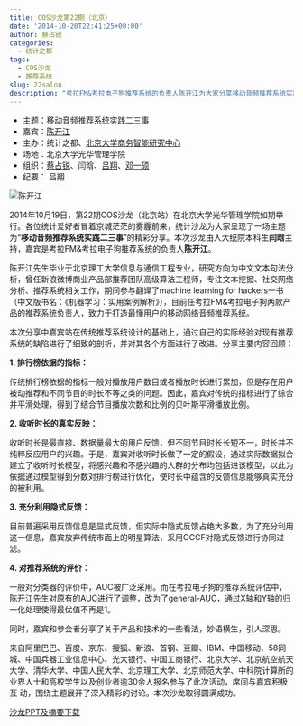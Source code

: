 ```yaml
---
title: COS沙龙第22期（北京）
date: '2014-10-20T22:41:25+00:00'
author: 蔡占锐
categories:
  - 统计之都
tags:
  - COS沙龙
  - 推荐系统
slug: 22salon
description: "考拉FM&考拉电子狗推荐系统的负责人陈开江为大家分享移动音频推荐系统实践的经验与心得。"
---
```

- 主题：移动音频推荐系统实践二三事
- 嘉宾：[陈开江](http://weibo.com/kaijiangidan)
- 主办：统计之都、[北京大学商务智能研究中心](http://birc.gsm.pku.edu.cn/)
- 场地：北京大学光华管理学院
- 组织：[蔡占锐](http://weibo.com/3264504301/profile?rightmod=1&wvr=6&mod=personinfo)、闫晗、[吕翔](http://weibo.com/u/5340259059?from=myfollow_all)、[邓一硕](http://weibo.com/dengyishuo?topnav=1&wvr=6&topsug=1)
- 纪要： 吕翔

![陈开江](https://uploads.cosx.org/wp-content/uploads/2014/10/陈开江.jpg)

2014年10月19日，第22期COS沙龙（北京站）在北京大学光华管理学院如期举行。各位统计爱好者冒着京城茫茫的雾霾前来，统计沙龙为大家呈现了一场主题为“**移动音频推荐系统实践二三事**”的精彩分享。本次沙龙由人大统院本科生**闫晗**主持，嘉宾是考拉FM&考拉电子狗推荐系统的负责人**陈开江**。

陈开江先生毕业于北京理工大学信息与通信工程专业，研究方向为中文文本句法分析，曾任新浪微博商业产品部推荐团队高级算法工程师，专注文本挖掘、社交网络分析、推荐系统相关工作，期间参与翻译了machine learning for hackers一书（中文版书名：《机器学习：实用案例解析》），目前任考拉FM&考拉电子狗两款产品的推荐系统负责人，致力于打造最懂用户的移动网络音频推荐系统。

本次分享中嘉宾站在传统推荐系统设计的基础上，通过自己的实际经验对现有推荐系统的缺陷进行了细致的剖析，并对其各个方面进行了改进。分享主要内容回顾：

**1. 排行榜依据的指标：**
  
传统排行榜依据的指标一般对播放用户数目或者播放时长进行累加，但是存在用户被动推荐和不同节目的时长不等之类的问题。因此，嘉宾对传统的指标进行了综合并平滑处理，得到了结合节目播放次数和比例的贝叶斯平滑播放比例。

**2. 收听时长的真实反映：**
  
收听时长是最直接、数据量最大的用户反馈，但不同节目时长长短不一，时长并不纯粹反应用户的兴趣。于是，嘉宾对收听时长做了一定的假设，通过实际数据拟合建立了收听时长模型，将感兴趣和不感兴趣的人群的分布均包括进该模型，以此为依据通过模型得到分数对排行榜进行优化，使时长中蕴含的反馈信息能够真实充分的被利用。

**3. 充分利用隐式反馈：**
  
目前普遍采用反馈信息是显式反馈，但实际中隐式反馈占绝大多数，为了充分利用这一信息，嘉宾放弃传统市面上的明星算法，采用OCCF对隐式反馈进行协同过滤。

**4. 对推荐系统的评价：**
  
一般对分类器的评价中，AUC被广泛采用。而在考拉电子狗的推荐系统评估中，陈开江先生对原有的AUC进行了调整，改为了general-AUC，通过X轴和Y轴的归一化处理使得最优值不再是1。

同时，嘉宾和参会者分享了关于产品和技术的一些看法，妙语横生，引人深思。

来自阿里巴巴、百度、京东、搜狐、新浪、首钢、豆瓣、IBM、中国移动、58同城、中国兵器工业信息中心、光大银行、中国工商银行、北京大学、北京航空航天大学、清华大学、中国人民大学、北京理工大学、北京师范大学、中科院计算所的业界人士和高校学生以及创业者逾30余人报名参与了此次活动，席间与嘉宾积极互 动，围绕主题展开了深入精彩的讨论。本次沙龙取得圆满成功。

[沙龙PPT及摘要下载](http://yun.baidu.com/share/link?shareid=542273303&uk=2890965790 "沙龙PPT及摘要下载")
